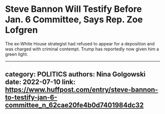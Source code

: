 # Steve Bannon Will Testify Before Jan. 6 Committee, Says Rep. Zoe Lofgren

The ex-White House strategist had refused to appear for a deposition and was charged with criminal contempt. Trump has reportedly now given him a green light.

---
category: POLITICS
authors: Nina Golgowski
date: 2022-07-10
link: https://www.huffpost.com/entry/steve-bannon-to-testify-jan-6-committee_n_62cae20fe4b0d7401984dc32
---
